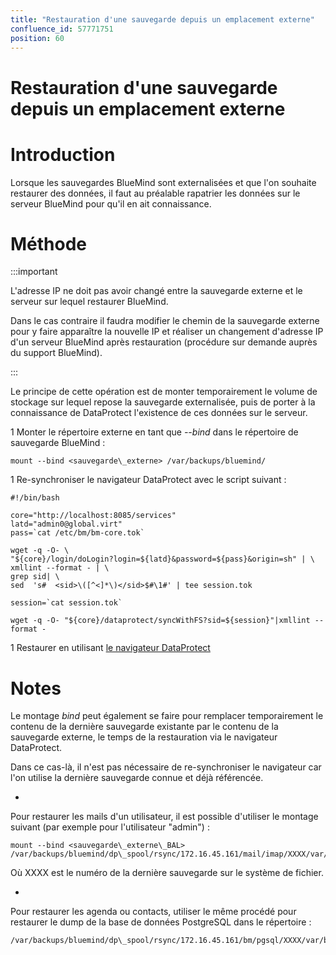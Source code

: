 ```yaml
---
title: "Restauration d'une sauvegarde depuis un emplacement externe"
confluence_id: 57771751
position: 60
---
```

# Restauration d'une sauvegarde depuis un emplacement externe


# Introduction

Lorsque les sauvegardes BlueMind sont externalisées et que l'on souhaite restaurer des données, il faut au préalable rapatrier les données sur le serveur BlueMind pour qu'il en ait connaissance.


# Méthode
:::important

L'adresse IP ne doit pas avoir changé entre la sauvegarde externe et le serveur sur lequel restaurer BlueMind.

Dans le cas contraire il faudra modifier le chemin de la sauvegarde externe pour y faire apparaître la nouvelle IP et réaliser un changement d'adresse IP d'un serveur BlueMind après restauration (procédure sur demande auprès du support BlueMind).

:::

Le principe de cette opération est de monter temporairement le volume de stockage sur lequel repose la sauvegarde externalisée, puis de porter à la connaissance de DataProtect l'existence de ces données sur le serveur.

1 
Monter le répertoire externe en tant que *--bind* dans le répertoire de sauvegarde BlueMind :


```
mount --bind <sauvegarde\_externe> /var/backups/bluemind/
```


1 
Re-synchroniser le navigateur DataProtect avec le script suivant :


```
#!/bin/bash

core="http://localhost:8085/services"
latd="admin0@global.virt"
pass=`cat /etc/bm/bm-core.tok`

wget -q -O- \
"${core}/login/doLogin?login=${latd}&password=${pass}&origin=sh" | \
xmllint --format - | \
grep sid| \
sed  's#  <sid>\([^<]*\)</sid>$#\1#' | tee session.tok

session=`cat session.tok`

wget -q -O- "${core}/dataprotect/syncWithFS?sid=${session}"|xmllint --format -
```


1 Restaurer en utilisant [le navigateur DataProtect](/Guide_de_l_administrateur/Sauvegarde_et_restauration/Restauration_unitaire_Navigation_DataProtect/)


# Notes

Le montage *bind* peut également se faire pour remplacer temporairement le contenu de la dernière sauvegarde existante par le contenu de la sauvegarde externe, le temps de la restauration via le navigateur DataProtect.

Dans ce cas-là, il n'est pas nécessaire de re-synchroniser le navigateur car l'on utilise la dernière sauvegarde connue et déjà référencée.

- 
Pour restaurer les mails d'un utilisateur, il est possible d'utiliser le montage suivant (par exemple pour l'utilisateur "admin") :


```
mount --bind <sauvegarde\_externe\_BAL> /var/backups/bluemind/dp\_spool/rsync/172.16.45.161/mail/imap/XXXX/var/spool/cyrus/domain\_tld/domain/d/domain.tld/a/user/admin/
```


Où XXXX est le numéro de la dernière sauvegarde sur le système de fichier.

- 
Pour restaurer les agenda ou contacts, utiliser le même procédé pour restaurer le dump de la base de données PostgreSQL dans le répertoire :


```
/var/backups/bluemind/dp\_spool/rsync/172.16.45.161/bm/pgsql/XXXX/var/backups/bluemind/work/bm\_pgsql/
```


